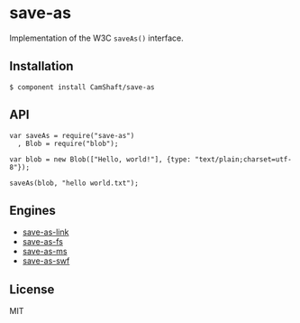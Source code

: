 save-as
======

Implementation of the W3C `saveAs()` interface.

Installation
------

    $ component install CamShaft/save-as

API
---
    var saveAs = require("save-as")
      , Blob = require("blob");

    var blob = new Blob(["Hello, world!"], {type: "text/plain;charset=utf-8"});

    saveAs(blob, "hello world.txt");

Engines
-------

* [save-as-link](https://github.com/CamShaft/save-as-link)
* [save-as-fs](https://github.com/CamShaft/save-as-fs)
* [save-as-ms](https://github.com/CamShaft/save-as-ms)
* [save-as-swf](https://github.com/CamShaft/save-as-swf)

License
-------

MIT
